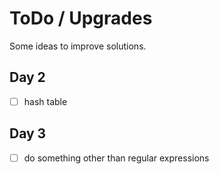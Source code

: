 # ToDo / Upgrades

Some ideas to improve solutions.

## Day 2

- [ ] hash table

## Day 3

- [ ] do something other than regular expressions
